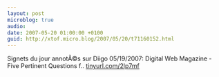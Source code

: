 ```yaml
---
layout: post
microblog: true
audio: 
date: 2007-05-20 01:00:00 +0100
guid: http://xtof.micro.blog/2007/05/20/t71160152.html
---
```

Signets du jour annotÃ©s sur Diigo 05/19/2007: Digital Web Magazine - Five Pertinent Questions f.. [tinyurl.com/2lp7mf](http://tinyurl.com/2lp7mf)
